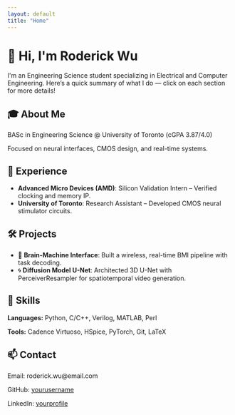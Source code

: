 ```yaml
---
layout: default
title: "Home"
---
```


# 👋 Hi, I'm Roderick Wu

I'm an Engineering Science student specializing in Electrical and Computer Engineering. Here’s a quick summary of what I do — click on each section for more details!

<div class="section" onclick="toggleSection('about')">
  <h2>🎓 About Me</h2>
  <div id="about" class="content">
    <p>BASc in Engineering Science @ University of Toronto (cGPA 3.87/4.0)</p>
    <p>Focused on neural interfaces, CMOS design, and real-time systems.</p>
  </div>
</div>

<div class="section" onclick="toggleSection('experience')">
  <h2>💼 Experience</h2>
  <div id="experience" class="content">
    <ul>
      <li><strong>Advanced Micro Devices (AMD)</strong>: Silicon Validation Intern – Verified clocking and memory IP.</li>
      <li><strong>University of Toronto</strong>: Research Assistant – Developed CMOS neural stimulator circuits.</li>
    </ul>
  </div>
</div>

<div class="section" onclick="toggleSection('projects')">
  <h2>🛠️ Projects</h2>
  <div id="projects" class="content">
    <ul>
      <li>🧠 <strong>Brain-Machine Interface</strong>: Built a wireless, real-time BMI pipeline with task decoding.</li>
      <li>🌀 <strong>Diffusion Model U-Net</strong>: Architected 3D U-Net with PerceiverResampler for spatiotemporal video generation.</li>
    </ul>
  </div>
</div>

<div class="section" onclick="toggleSection('skills')">
  <h2>🧰 Skills</h2>
  <div id="skills" class="content">
    <p><strong>Languages:</strong> Python, C/C++, Verilog, MATLAB, Perl</p>
    <p><strong>Tools:</strong> Cadence Virtuoso, HSpice, PyTorch, Git, LaTeX</p>
  </div>
</div>

<div class="section" onclick="toggleSection('contact')">
  <h2>📫 Contact</h2>
  <div id="contact" class="content">
    <p>Email: roderick.wu@email.com</p>
    <p>GitHub: <a href="https://github.com/yourusername" target="_blank">yourusername</a></p>
    <p>LinkedIn: <a href="https://linkedin.com/in/yourprofile" target="_blank">yourprofile</a></p>
  </div>
</div>

